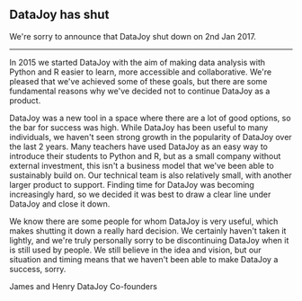 ## DataJoy has shut

We're sorry to announce that DataJoy shut down on 2nd Jan 2017.

---
In 2015 we started DataJoy with the aim of making data analysis with Python and R easier to learn, more accessible and collaborative. We're pleased that we've achieved some of these goals, but there are some fundamental reasons why we've decided not to continue DataJoy as a product.

DataJoy was a new tool in a space where there are a lot of good options, so the bar for success was high. While DataJoy has been useful to many individuals, we haven't seen strong growth in the popularity of DataJoy over the last 2 years. Many teachers have used DataJoy as an easy way to introduce their students to Python and R, but as a small company without external investment, this isn't a business model that we've been able to sustainably build on. Our technical team is also relatively small, with another larger product to support. Finding time for DataJoy was becoming increasingly hard, so we decided it was best to draw a clear line under DataJoy and close it down.

We know there are some people for whom DataJoy is very useful, which makes shutting it down a really hard decision. We certainly haven't taken it lightly, and we're truly personally sorry to be discontinuing DataJoy when it is still used by people. We still believe in the idea and vision, but our situation and timing means that we haven't been able to make DataJoy a success, sorry.

James and Henry
DataJoy Co-founders
